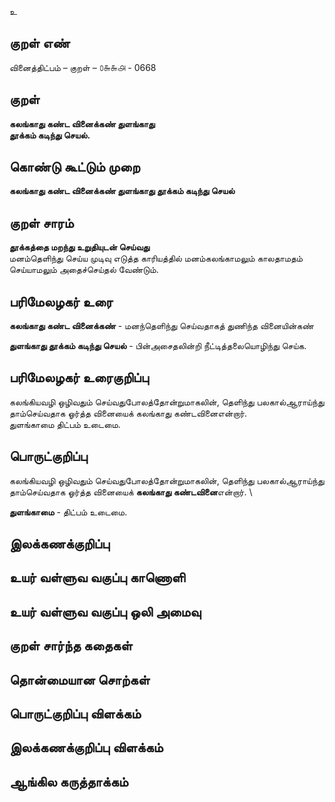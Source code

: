 உ

## குறள் எண் 

வினைத்திட்பம்  – குறள் – ௦௬௬௮ - 0668  

## குறள் 

**கலங்காது கண்ட வினைக்கண் துளங்காது  
தூக்கம் கடிந்து செயல்.**  

## கொண்டு கூட்டும் முறை

**கலங்காது கண்ட வினைக்கண் துளங்காது தூக்கம் கடிந்து செயல்**

## குறள் சாரம் 

**தூக்கத்தை மறந்து உறுதியுடன் செய்வது**  
மனம்தெளிந்து செய்ய முடிவு எடுத்த காரியத்தில் மனம்கலங்காமலும் காலதாமதம் செய்யாமலும் அதைச்செய்தல் வேண்டும்.  

## பரிமேலழகர் உரை

**கலங்காது கண்ட வினைக்கண்** - மனந்தெளிந்து செய்வதாகத் துணிந்த வினையின்கண்  

**துளங்காது தூக்கம் கடிந்து செயல்** - பின்அசைதலின்றி நீட்டித்தலையொழிந்து செய்க. 

## பரிமேலழகர் உரைகுறிப்பு   

கலங்கியவழி ஒழிவதும் செய்வதுபோலத்தோன்றுமாகலின், தெளிந்து பலகால்ஆராய்ந்து தாம்செய்வதாக ஓர்த்த வினையைக் கலங்காது கண்டவினைஎன்றார்.  
துளங்காமை திட்பம் உடைமை.    

## பொருட்குறிப்பு 

கலங்கியவழி ஒழிவதும் செய்வதுபோலத்தோன்றுமாகலின், தெளிந்து பலகால்ஆராய்ந்து தாம்செய்வதாக ஓர்த்த வினையைக் **கலங்காது கண்டவினை**என்றார்.  \

**துளங்காமை** - திட்பம் உடைமை.    

## இலக்கணக்குறிப்பு  


## உயர் வள்ளுவ வகுப்பு காணொளி


## உயர் வள்ளுவ வகுப்பு ஒலி அமைவு 

 
## குறள் சார்ந்த கதைகள் 


## தொன்மையான சொற்கள்


## பொருட்குறிப்பு விளக்கம்


## இலக்கணக்குறிப்பு விளக்கம்


## ஆங்கில கருத்தாக்கம் 


